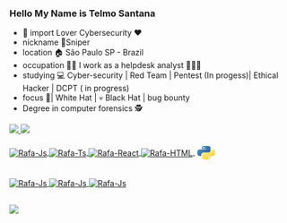 ### Hello My Name is Telmo Santana

  - 🔭 import Lover Cybersecurity ❤️ 
  -  nickname  🎯Sniper
  - location   🏠 São Paulo SP - Brazil                                                                          
  -  occupation 👨‍🏫 I work as a helpdesk analyst 👩🏽‍🚀
  - studying   💻 Cyber-security | Red Team | Pentest (In progess)| Ethical Hacker | DCPT ( in progress)
  - focus      📌|  White Hat | 💀 Black Hat | bug bounty
  -  Degree in computer forensics 🕵️

<div>
  <a href="https://github.com/telmosantana">
  <img height="180em" src="https://github-readme-stats.vercel.app/api?username=telmosantana&show_icons=true&theme=flag-india&include_all_commits=true&count_private=true"/>
  <img height="180em" src="https://github-readme-stats.vercel.app/api/top-langs/?username=telmosantana&layout=compact&langs_count=7&theme=flag-india"/>
</div>

<div style="display: inline_block"><br>
  <img align="center" alt="Rafa-Js" height="30" width="40" <img src="https://cdn.jsdelivr.net/gh/devicons/devicon/icons/html5/html5-original-wordmark.svg"/>
  <img align="center" alt="Rafa-Ts" height="30" width="40" <img src="https://cdn.jsdelivr.net/gh/devicons/devicon/icons/java/java-original-wordmark.svg"/>
  <img align="center" alt="Rafa-React" height="30" width="40" <img src="https://cdn.jsdelivr.net/gh/devicons/devicon/icons/angularjs/angularjs-original.svg" />
  <img align="center" alt="Rafa-HTML" height="30" width="40" <img src="https://cdn.jsdelivr.net/gh/devicons/devicon/icons/css3/css3-original-wordmark.svg" />
  <img align="center" alt="Rafa-Python" height="30" width="40" src="https://raw.githubusercontent.com/devicons/devicon/master/icons/python/python-original.svg">
</div>

##

<div>

<img align="center" alt="Rafa-Js" height="30" width="40" img src="https://cdn.jsdelivr.net/gh/devicons/devicon/icons/debian/debian-original-wordmark.svg"/>
<img align="center" alt="Rafa-Js" height="30" width="40" img src="https://cdn.jsdelivr.net/gh/devicons/devicon/icons/linux/linux-original.svg"/>
<img align="center" alt="Rafa-Js" height="30" width="40" img src="https://cdn.jsdelivr.net/gh/devicons/devicon/icons/ubuntu/ubuntu-plain-wordmark.svg" />

 </div>
 
 ##
 
 <div> 

 <a href="https://www.linkedin.com/in/telmosantana" target="_blank"><img src="https://img.shields.io/badge/-LinkedIn-%230077B5?style=for-the-badge&logo=linkedin&logoColor=white" target="_blank"></a> 
 
</div>
